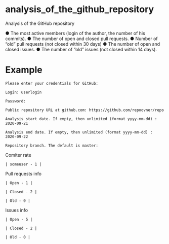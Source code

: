 # analysis_of_the_github_repository
Analysis of the GitHub repository

● The most active members (login of the author, the number of his commits).
● The number of open and closed pull requests.
● Number of “old” pull requests (not closed within 30 days)
● The number of open and closed issues.
● The number of “old” issues (not closed within 14 days).


# Example

	Please enter your credentials for GitHub:

	Login: userlogin

	Password: 

	Public repository URL at github.com: https://github.com/repoovner/repo

	Analysis start date. If empty, then unlimited (format yyyy-mm-dd) : 2020-09-21

	Analysis end date. If empty, then unlimited (format yyyy-mm-dd) : 2020-09-22

	Repository branch. The default is master: 

Comiter rate

	| someuser - 1 |

Pull requests info

	| Open - 1 |

	| Closed - 2 |

	| Old - 0 |

Issues info

	| Open - 5 |

	| Closed - 2 |

	| Old - 0 |

